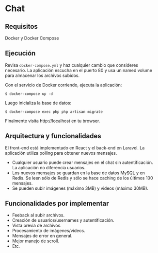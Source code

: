 # Chat

## Requisitos

Docker y Docker Compose

## Ejecución

Revisa `docker-compose.yml` y haz cualquier cambio que consideres necesario. La aplicación escucha en el puerto 80 y usa un named volume para almacenar los archivos subidos.

Con el servicio de Docker corriendo, ejecuta la aplicación:

    $ docker-compose up -d

Luego inicializa la base de datos:

    $ docker-compose exec php php artisan migrate

Finalmente visita http://localhost en tu browser.

## Arquitectura y funcionalidades

El front-end está implementado en React y el back-end en Laravel. La
aplicación utiliza polling para obtener nuevos mensajes.

* Cualquier usuario puede crear mensajes en el chat sin autentificación. La aplicación no diferencia usuarios.
* Los nuevos mensajes se guardan en la base de datos MySQL y en Redis. Se leen sólo de Redis y sólo se hace caching de los últimos 100 mensajes.
* Se pueden subir imágenes (máximo 3MB) y videos (máximo 30MB).

## Funcionalidades por implementar

* Feeback al subir archivos.
* Creación de usuarios/usernames y autentificación.
* Vista previa de archivos.
* Procesamiento de imágenes/videos.
* Mensajes de error en general.
* Mejor manejo de scroll.
* Etc.

